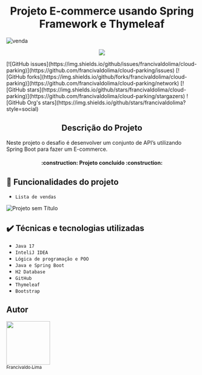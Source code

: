
<h1 align="center"> Projeto E-commerce usando Spring Framework e Thymeleaf </h1>

![venda](https://user-images.githubusercontent.com/54116971/226462456-f8dbeaa7-b6a5-4bf9-94e8-95ef79f81901.png)

<p align="center">
   <img src="http://img.shields.io/static/v1?label=STATUS&message=EM%20DESENVOLVIMENTO&color=GREEN&style=for-the-badge"/>
</p>
[![GitHub issues](https://img.shields.io/github/issues/francivaldolima/cloud-parking)](https://github.com/francivaldolima/cloud-parking/issues)
[![GitHub forks](https://img.shields.io/github/forks/francivaldolima/cloud-parking)](https://github.com/francivaldolima/cloud-parking/network)
[![GitHub stars](https://img.shields.io/github/stars/francivaldolima/cloud-parking)](https://github.com/francivaldolima/cloud-parking/stargazers)
![GitHub Org's stars](https://img.shields.io/github/stars/francivaldolima?style=social)

<h2 align="center">Descrição do Projeto</h2>
Neste projeto o desafio é desenvolver um conjunto de API’s utilizando Spring Boot para fazer um  E-commerce. 

 <h4 align="center"> 
     :construction: Projeto concluído :construction:
</h4>

## :hammer:  Funcionalidades do projeto
- ``Lista de vendas``

![Projeto sem Título](https://user-images.githubusercontent.com/54116971/226463387-4f94b62f-f8f7-4efe-834e-8059e9b524de.gif)

## ✔️ Técnicas e tecnologias utilizadas
- ``Java 17``
- ``InteliJ IDEA``
- ``Lógica de programação e POO``
- ``Java e Spring Boot``
- ``H2 Database``
- ``GitHub``
- ``Thymeleaf``
- ``Bootstrap``


## Autor
[<img src="https://avatars.githubusercontent.com/u/54116971?v=4" width=115><br><sub>Francivaldo Lima</sub>](https://github.com/francivaldolima)



